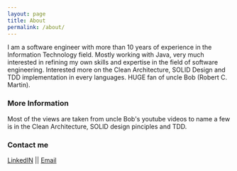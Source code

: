 ```yaml
---
layout: page
title: About
permalink: /about/
---
```


I am a software engineer with more than 10 years of experience in the Information Technology field. Mostly working with Java, very much interested in refining my own skills and expertise in the field of software engineering. Interested more on the Clean Architecture, SOLID Design and TDD implementation in every languages. HUGE fan of uncle Bob (Robert C. Martin).

### More Information

Most of the views are taken from uncle Bob's youtube videos to name a few is in the Clean Architecture, SOLID design pinciples and TDD.

### Contact me
[LinkedIN](https://www.linkedin.com/in/muslimilmiawan/) ||
[Email](mailto:muslim.ilmiawan@gmail.com)
